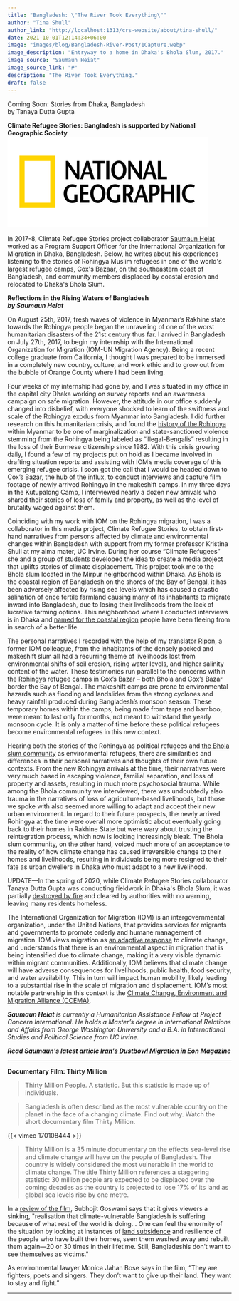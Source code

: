 ```yaml
---
title: "Bangladesh: \"The River Took Everything\""
author: "Tina Shull"
author_link: "http://localhost:1313/crs-website/about/tina-shull/"
date: 2021-10-01T12:14:34+06:00
image: "images/blog/Bangladesh-River-Post/1Capture.webp"
image_description: "Entryway to a home in Dhaka's Bhola Slum, 2017."
image_source: "Saumaun Heiat" 
image_source_link: "#"
description: "The River Took Everything."
draft: false
---
```


<!-- TO-DO: Center -->
Coming Soon: Stories from Dhaka, Bangladesh  
by Tanaya Dutta Gupta

<!-- TO-DO: Center -->
**Climate Refugee Stories: Bangladesh is supported by National Geographic Society**  
![NatGeo Logo](../../images/blog/Bangladesh-River-Post/2Capture.webp)  

In 2017-8, Climate Refugee Stories project collaborator [Saumaun Heiat](https://www.linkedin.com/in/saumaun-heiat-52560013a/) worked as a Program Support Officer for the International Organization for Migration in Dhaka, Bangladesh. Below, he writes about his experiences listening to the stories of Rohingya Muslim refugees in one of the world's largest refugee camps, Cox's Bazaar, on the southeastern coast of Bangladesh, and community members displaced by coastal erosion and relocated to Dhaka's Bhola Slum.

**Reflections in the Rising Waters of Bangladesh**  
***by Saumaun Heiat***

On August 25th, 2017, fresh waves of violence in Myanmar’s Rakhine state towards the Rohingya people began the unraveling of one of the worst humanitarian disasters of the 21st century thus far. I arrived in Bangladesh on July 27th, 2017, to begin my internship with the International Organization for Migration (IOM-UN Migration Agency). Being a recent college graduate from California, I thought I was prepared to be immersed in a completely new country, culture, and work ethic and to grow out from the bubble of Orange County where I had been living. 


Four weeks of my internship had gone by, and I was situated in my office in the capital city Dhaka working on survey reports and an awareness campaign on safe migration. However, the attitude in our office suddenly changed into disbelief, with everyone shocked to learn of the swiftness and scale of the Rohingya exodus from Myanmar into Bangladesh. I did further research on this humanitarian crisis, and found the [history of the Rohingya](https://www.economist.com/asia/2015/06/13/the-most-persecuted-people-on-earth) within Myanmar to be one of marginalization and state-sanctioned violence stemming from the Rohingya being labeled as “illegal-Bengalis” resulting in the loss of their Burmese citizenship since 1982. With this crisis growing daily, I found a few of my projects put on hold as I became involved in drafting situation reports and assisting with IOM’s media coverage of this emerging refugee crisis. I soon got the call that I would be headed down to Cox’s Bazar, the hub of the influx, to conduct interviews and capture film footage of newly arrived Rohingya in the makeshift camps. In my three days in the Kutupalong Camp, I interviewed nearly a dozen new arrivals who shared their stories of loss of family and property, as well as the level of brutality waged against them. 


Coinciding with my work with IOM on the Rohingya migration, I was a collaborator in this media project, Climate Refugee Stories, to obtain first-hand narratives from persons affected by climate and environmental changes within Bangladesh with support from my former professor Kristina Shull at my alma mater, UC Irvine. During her course “Climate Refugees” she and a group of students developed the idea to create a media project that uplifts stories of climate displacement. This project took me to the Bhola slum located in the Mirpur neighborhood within Dhaka. As Bhola is the coastal region of Bangladesh on the shores of the Bay of Bengal, it has been adversely affected by rising sea levels which has caused a drastic salination of once fertile farmland causing many of its inhabitants to migrate inward into Bangladesh, due to losing their livelihoods from the lack of lucrative farming options. This neighborhood where I conducted interviews is in Dhaka and [named for the coastal region](https://www.nature.com/articles/s41599-020-0443-2) people have been fleeing from in search of a better life.


The personal narratives I recorded with the help of my translator Ripon, a former IOM colleague, from the inhabitants of the densely packed and makeshift slum all had a recurring theme of livelihoods lost from environmental shifts of soil erosion, rising water levels, and higher salinity content of the water. These testimonies run parallel to the concerns within the Rohingya refugee camps in Cox’s Bazar – both Bhola and Cox’s Bazar border the Bay of Bengal. The makeshift camps are prone to environmental hazards such as flooding and landslides from the strong cyclones and heavy rainfall produced during Bangladesh’s monsoon season. These temporary homes within the camps, being made from tarps and bamboo, were meant to last only for months, not meant to withstand the yearly monsoon cycle. It is only a matter of time before these political refugees become environmental refugees in this new context. 


Hearing both the stories of the Rohingya as political refugees and [the Bhola slum community](https://www.researchgate.net/publication/282516165_Insecure_hope_the_challenges_faced_by_urban_slum_dwellers_in_Bhola_Slum_Bangladesh) as environmental refugees, there are similarities and differences in their personal narratives and thoughts of their own future contexts. From the new Rohingya arrivals at the time, their narratives were very much based in escaping violence, familial separation, and loss of property and assets, resulting in much more psychosocial trauma. While among the Bhola community we interviewed, there was undoubtedly also trauma in the narratives of loss of agriculture-based livelihoods, but those we spoke with also seemed more willing to adapt and accept their new urban environment. In regard to their future prospects, the newly arrived Rohingya at the time were overall more optimistic about eventually going back to their homes in Rakhine State but were wary about trusting the reintegration process, which now is looking increasingly bleak. The Bhola slum community, on the other hand, voiced much more of an acceptance to the reality of how climate change has caused irreversible change to their homes and livelihoods, resulting in individuals being more resigned to their fate as urban dwellers in Dhaka who must adapt to a new livelihood. 


UPDATE—In the spring of 2020, while Climate Refugee Stories collaborator Tanaya Dutta Gupta was conducting fieldwork in Dhaka's Bhola Slum, it was partially [destroyed by fire](https://www.usnews.com/news/world/articles/2020-03-11/bangladesh-slum-fire-leaves-many-people-homeless) and cleared by authorities with no warning, leaving many residents homeless.


The International Organization for Migration (IOM) is an intergovernmental organization, under the United Nations, that provides services for migrants and governments to promote orderly and humane management of migration. IOM views migration as [an adaptive response](https://publications.iom.int/books/migration-adaptation-environmental-and-climate-change-case-kenya) to climate change, and understands that there is an environmental aspect in migration that is being intensified due to climate change, making it a very visible dynamic within migrant communities. Additionally, IOM believes that climate change will have adverse consequences for livelihoods, public health, food security, and water availability. This in turn will impact human mobility, likely leading to a substantial rise in the scale of migration and displacement. IOM’s most notable partnership in this context is the [Climate Change, Environment and Migration Alliance (CCEMA)](http://www.ccema-portal.org/). 

***Saumaun Heiat*** *is currently a Humanitarian Assistance Fellow at Project Concern International. He holds a Master’s degree in International Relations and Affairs from George Washington University and a B.A. in International Studies and Political Science from UC Irvine.*

<!-- TO-DO: Center -->
***Read Saumaun's latest article [Iran's Dustbowl Migration](https://www.eonmag.org/irans-dustbowl-migration/) in Eon Magazine***
  
---  

**Documentary Film: Thirty Million**  
  
> Thirty Million People. A statistic. But this statistic is made up of individuals.  

> Bangladesh is often described as the most vulnerable country on the planet in the face of a changing climate. Find out why. Watch the short documentary film Thirty Million.

<!-- TO-DO: Center -->
{{< vimeo 170108444 >}}

> Thirty Million is a 35 minute documentary on the effects sea-level rise and climate change will have on the people of Bangladesh. The country is widely considered the most vulnerable in the world to climate change. The title Thirty Million references a staggering statistic: 30 million people are expected to be displaced over the coming decades as the country is projected to lose 17% of its land as global sea levels rise by one metre.  

In a [review of the film](https://www.downtoearth.org.in/reviews/thirty-million-a-documentary-on-bangladesh-and-that-sinking-feeling-54425), Subhojit Goswami says that it gives viewers a sinking, "realisation that climate-vulnerable Bangladesh is suffering because of what rest of the world is doing... One can feel the enormity of the situation by looking at instances of [land subsidence](https://oceanservice.noaa.gov/facts/subsidence.html) and resilience of the people who have built their homes, seen them washed away and rebuilt them again—20 or 30 times in their lifetime. Still, Bangladeshis don’t want to see themselves as victims." 
  
As environmental lawyer Monica Jahan Bose says in the film, “They are fighters, poets and singers. They don’t want to give up their land. They want to stay and fight.”
  
---